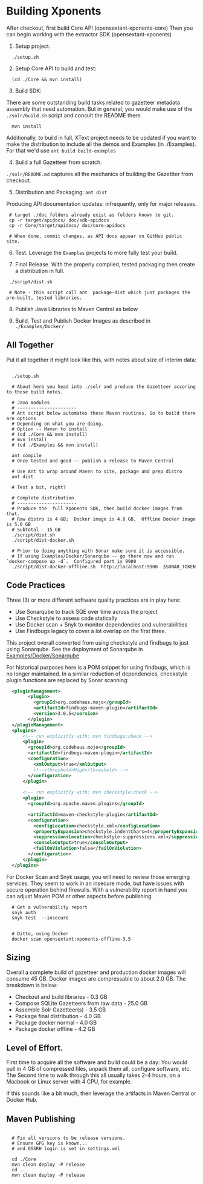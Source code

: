 
Building Xponents 
==================

After checkout, first build Core API (opensextant-xponents-core)
Then you can begin working with the extractor SDK (opensextant-xponents)

1. Setup project. 

```
  ./setup.sh
```


2. Setup Core API to build and test:

```
  (cd ./Core && mvn install)
```

3. Build SDK:

There are some outstanding build tasks related to gazetteer metadata assembly that need automation.
But in general, you would make use of the `./solr/build.sh` script and consult the README there.

```
  mvn install  
```

Additionally, to build in full, XText project needs to be updated if you want to make the distribution 
to include all the demos and Examples (in ./Examples).  For that we'd use `ant build build-examples`

4. Build a full Gazetteer from scratch.

`./solr/README.md` captures all the mechanics of building the Gazettter from checkout.

5. Distribution and Packaging: `ant dist`

Producing API documentation updates: infrequently, only for major releases.
 
```
 # target ./doc folders already exist as folders known to git.
 cp -r target/apidocs/ doc/sdk-apidocs
 cp -r Core/target/apidocs/ doc/core-apidocs

 # When done, commit changes, as API docs appear on GitHub public site.
```

6. Test.  Leverage the `Examples` projects to more fully test your build.

7. Final Release.  With the properly compiled, tested packaging then create a distribution in full.

```
 ./script/dist.sh 

 # Note - this script call ant  package-dist which just packages the pre-built, tested libraries.
```

8. Publish Java Libraries to Maven Central as below

9. Build, Test and Publish Docker Images as described in `./Examples/Docker/`



All Together
----------------
Put it all together it might look like this, with notes about size of interim data:

```shell

  ./setup.sh

  # About here you head into ./solr and produce the Gazetteer accoring to those build notes.

  # Java modules
  # ----------------------
  # Ant script below automates these Maven routines. So to build there are options
  # Depending on what you are doing.
  # Option -- Maven to install
  # (cd ./Core && mvn install)
  # mvn install 
  # (cd ./Examples && mvn install)

  ant compile 
  # Once tested and good -- publish a release to Maven Central 

  # Use Ant to wrap around Maven to site, package and prep distro
  ant dist

  # Test a bit, right?

  # Complete distribution
  # ----------------------
  # Produce the  full Xponents SDK, then build docker images from that.
  # Raw distro is 4 GB;  Docker image is 4.8 GB,  Offline Docker image is 5.0 GB
  # SubTotal - 15 GB
  ./script/dist.sh
  ./script/dist-docker.sh
  
  # Prior to doing anything with Sonar make sure it is accessible. 
  # If using Examples/Docker/Sonarqube -- go there now and run `docker-compose up -d`.  Configured port is 9900
  ./script/dist-docker-offline.sh  http://localhost:9900  $SONAR_TOKEN

```

Code Practices
----------------

Three (3) or more different software quality practices are in play here:

- Use Sonarqube to track SQE over time across the project
- Use Checkstyle to assess code statically
- Use Docker scan + Snyk to monitor dependencies and vulnerabilities
- Use Findbugs legacy to cover a lot overlap on the first three.

This project overall converted from using checkstyle and findbugs to just using Sonarqube. 
See the deployment of Sonarqube in [Examples/Docker/Sonarqube](./Examples/Docker/Sonarqube])

For historical purposes here is a POM snippet for using findbugs, which is no longer maintained. 
In a similar reduction of dependencies, checkstyle plugin functions are replaced by Sonar scanning:

```xml
  <pluginManagement>
        <plugin>
          <groupId>org.codehaus.mojo</groupId>
          <artifactId>findbugs-maven-plugin</artifactId>
          <version>3.0.5</version>
        </plugin>
  </pluginManagement>
  <plugins>
      <!-- run explicitly with: mvn findbugs:check -->
      <plugin>
        <groupId>org.codehaus.mojo</groupId>
        <artifactId>findbugs-maven-plugin</artifactId>
        <configuration>
          <xmlOutput>true</xmlOutput>
          <!--<threshold>High</threshold> -->
        </configuration>
      </plugin>
      
      <!-- run explicitly with: mvn checkstyle:check -->
      <plugin>
        <groupId>org.apache.maven.plugins</groupId>

        <artifactId>maven-checkstyle-plugin</artifactId>
        <configuration>
          <configLocation>checkstyle.xml</configLocation>
          <propertyExpansion>checkstyle.indentChars=4</propertyExpansion>
          <suppressionsLocation>checkstyle-suppressions.xml</suppressionsLocation>
          <consoleOutput>true</consoleOutput>
          <failOnViolation>false</failOnViolation>
        </configuration>
      </plugin>
  </plugins>

```

For Docker Scan and Snyk usage, you will need to review those emerging services.  They seem to work 
in an insecure mode, but have issues with secure operation behind firewalls.  With a vulnerability 
report in hand you can adjust Maven POM or other aspects before publishing.

```shell
  # Get a vulnerability report
  snyk auth
  snyk test  --insecure


  # Ditto, using Docker
  docker scan opensextant:xponents-offline-3.5

```

Sizing
----------------

Overall a complete build of gazetteer and production docker images will consume 45 GB. 
Docker images are compressable to about 2.0 GB.  The breakdown is below:

- Checkout and build libraries -  0.3 GB
- Compose SQLite Gazetteers from raw data - 25.0 GB
- Assemble Solr Gazetteer(s)  - 3.5 GB
- Package final distribution - 4.0 GB
- Package docker normal - 4.0 GB
- Package docker offline - 4.2 GB


Level of Effort.
----------------
First time to acquire all the software and build could be a day: You would pull in 4 GB of compressed files, 
unpack them all, configure software, etc.  
The Second time to walk through this all usually takes 2-4 hours, on a Macbook or Linux server with 4 CPU,
for example.

If this sounds like a bit much, then leverage the artifacts in Maven Central or Docker Hub.


Maven Publishing
----------------
```

  # Fix all versions to be release versions.
  # Ensure GPG key is known...
  # and OSSRH login is set in settings.xml

  cd ./Core
  mvn clean deploy -P release
  cd ..
  mvn clean deploy -P release

```

